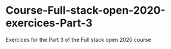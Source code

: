 # Course-Full-stack-open-2020-exercices-Part-3
Exercices for the Part 3 of the Full stack open 2020 course
